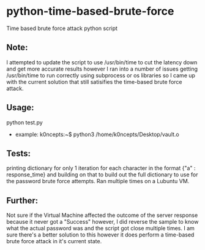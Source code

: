 # python-time-based-brute-force
Time based brute force attack python script

## Note:
I attempted to update the script to use /usr/bin/time to cut the latency down and get more accurate results however I ran into a number of issues getting /usr/bin/time to run correctly using subprocess or os libraries so I came up with the current solution that still satisifies the time-based brute force attack. 

## Usage:
python test.py <path to file to brute force>
*  example: k0ncepts:~$ python3 /home/k0ncepts/Desktop/vault.o

## Tests:
  printing dictionary for only 1 iteration for each character in the format {"a" : response_time} and building on that to build out the full dictionary to use for the password brute force attempts. Ran multiple times on a Lubuntu VM. 
  
  
## Further:
  Not sure if the Virtual Machine affected the outcome of the server response because it never got a "Success" however, I did reverse the sample to know what the actual password was and the script got close multiple times. I am sure there's a better solution to this however it does perform a time-based brute force attack in it's current state. 
